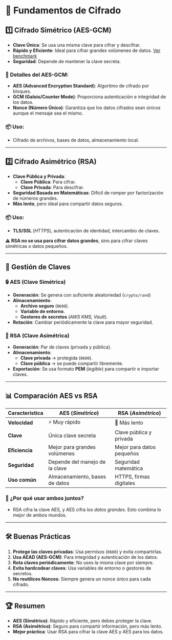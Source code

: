 # 🔐 Fundamentos de Cifrado

## 1️⃣ Cifrado Simétrico (AES-GCM)

* __Clave Única__: Se usa una misma clave para cifrar y descifrar.
* __Rápido y Eficiente__: Ideal para cifrar grandes volúmenes de datos. [Ver benchmark](https://medium.com/@gerritjvv/aes-golang-encryption-performance-benchmarks-updated-bcfa3555165b)
* __Seguridad__: Depende de mantener la clave secreta.

### 🔎 Detalles del AES-GCM:

* __AES (Advanced Encryption Standard)__: Algoritmo de cifrado por bloques.
* __GCM (Galois/Counter Mode)__: Proporciona autenticación e integridad de los datos.
* __Nonce (Número Único)__: Garantiza que los datos cifrados sean únicos aunque el mensaje sea el mismo.

### 📦 Uso:

* Cifrado de archivos, bases de datos, almacenamiento local.

---

## 2️⃣ Cifrado Asimétrico (RSA)

* __Clave Pública y Privada__:
  * __Clave Pública__: Para cifrar.
  * __Clave Privada__: Para descifrar.
* __Seguridad Basada en Matemáticas__: Difícil de romper por factorización de números grandes.
* __Más lento__, pero ideal para compartir datos seguros.

### 📦 Uso:

* __TLS/SSL__ (_HTTPS_), autenticación de identidad, intercambio de claves.


⚠️ __RSA no se usa para cifrar datos grandes__, sino para cifrar claves simétricas o datos pequeños.

---

## 🔑 Gestión de Claves

### 🔒 AES (Clave Simétrica)

* __Generación__: Se genera con suficiente aleatoriedad (`crypto/rand`)
* __Almacenamiento__:
  * __Archivo seguro__ (`0600`).
  * __Variable de entorno__.
  * __Gestores de secretos__ (_AWS KMS, Vault_).
* __Rotación__: Cambiar periódicamente la clave para mayor seguridad.

### 🔐 RSA (Clave Asimétrica)

* __Generación__: Par de claves (privada y pública).
* __Almacenamiento__:
  * __Clave privada__ → protegida (`0600`).
  * __Clave pública__ → se puede compartir libremente.
* __Exportación__: Se usa formato __PEM__ (_legible_) para compartir e importar claves.

---

## 📊 Comparación AES vs RSA

| Característica | AES (_Simétrico_)              | RSA (_Asimétrico_)         |
|----------------|--------------------------------|----------------------------|
| __Velocidad__  | ⚡ Muy rápido                   | 🐢 Más lento               |
| __Clave__      | Única clave secreta            | Clave pública y privada    |
| __Eficiencia__ | Mejor para grandes volúmenes   | Mejor para datos pequeños  |
| __Seguridad__  | Depende del manejo de la clave | Seguridad matemática       |
| __Uso común__  | Almacenamiento, bases de datos | HTTPS, firmas digitales    |

### 🔎 ¿Por qué usar ambos juntos?
* RSA cifra la clave AES, y AES cifra los _datos grandes_. Esto combina lo mejor de ambos mundos.

---

## 🛠️ Buenas Prácticas
1. __Protege las claves privadas__: Usa permisos (`0600`) y evita compartirlas.
2. __Usa AEAD (AES-GCM)__: Para integridad y autenticación de los datos.
3. __Rota claves periódicamente__: No uses la misma clave por siempre.
4. __Evita hardcodear claves__: Usa variables de entorno o gestores de secretos.
5. __No reutilices Nonces__: Siempre genera un nonce único para cada cifrado.

---

## 🏆 Resumen

* __AES (Simétrico)__: Rápido y eficiente, pero debes proteger la clave.
* __RSA (Asimétrico)__: Seguro para compartir información, pero más lento.
* __Mejor práctica__: Usar RSA para cifrar la clave AES y AES para los datos.
